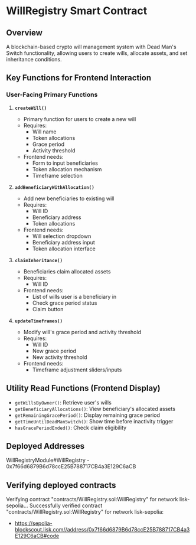 # WillRegistry Smart Contract

## Overview
A blockchain-based crypto will management system with Dead Man's Switch functionality, allowing users to create wills, allocate assets, and set inheritance conditions.

## Key Functions for Frontend Interaction

### User-Facing Primary Functions

1. **`createWill()`**
   - Primary function for users to create a new will
   - Requires:
     - Will name
     - Token allocations
     - Grace period
     - Activity threshold
   - Frontend needs:
     - Form to input beneficiaries
     - Token allocation mechanism
     - Timeframe selection

2. **`addBeneficiaryWithAllocation()`**
   - Add new beneficiaries to existing will
   - Requires:
     - Will ID
     - Beneficiary address
     - Token allocations
   - Frontend needs:
     - Will selection dropdown
     - Beneficiary address input
     - Token allocation interface

3. **`claimInheritance()`**
   - Beneficiaries claim allocated assets
   - Requires:
     - Will ID
   - Frontend needs:
     - List of wills user is a beneficiary in
     - Check grace period status
     - Claim button

4. **`updateTimeframes()`**
   - Modify will's grace period and activity threshold
   - Requires:
     - Will ID
     - New grace period
     - New activity threshold
   - Frontend needs:
     - Timeframe adjustment sliders/inputs



## Utility Read Functions (Frontend Display)

- `getWillsByOwner()`: Retrieve user's wills
- `getBeneficiaryAllocations()`: View beneficiary's allocated assets
- `getRemainingGracePeriod()`: Display remaining grace period
- `getTimeUntilDeadManSwitch()`: Show time before inactivity trigger
- `hasGracePeriodEnded()`: Check claim eligibility




## Deployed Addresses

WillRegistryModule#WillRegistry - 0x7f66d6879B6d78ccE25B788717CB4a3E129C6aCB

## Verifying deployed contracts

Verifying contract "contracts/WillRegistry.sol:WillRegistry" for network lisk-sepolia...
Successfully verified contract "contracts/WillRegistry.sol:WillRegistry" for network lisk-sepolia:
  - https://sepolia-blockscout.lisk.com//address/0x7f66d6879B6d78ccE25B788717CB4a3E129C6aCB#code